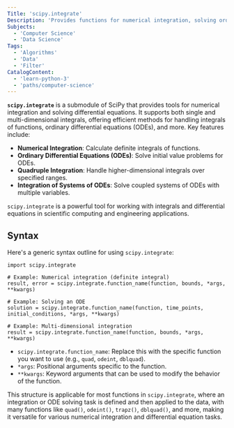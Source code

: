 ```yaml
---
Title: 'scipy.integrate'
Description: 'Provides functions for numerical integration, solving ordinary differential equations, and handling integrals over a range of functions.'
Subjects:
  - 'Computer Science'
  - 'Data Science'
Tags:
  - 'Algorithms'
  - 'Data'
  - 'Filter'
CatalogContent:
  - 'learn-python-3'
  - 'paths/computer-science'
---
```


**`scipy.integrate`** is a submodule of SciPy that provides tools for numerical integration and solving differential equations. It supports both single and multi-dimensional integrals, offering efficient methods for handling integrals of functions, ordinary differential equations (ODEs), and more. Key features include:

- **Numerical Integration**: Calculate definite integrals of functions.
- **Ordinary Differential Equations (ODEs)**: Solve initial value problems for ODEs.
- **Quadruple Integration**: Handle higher-dimensional integrals over specified ranges.
- **Integration of Systems of ODEs**: Solve coupled systems of ODEs with multiple variables.

`scipy.integrate` is a powerful tool for working with integrals and differential equations in scientific computing and engineering applications.

## Syntax

Here's a generic syntax outline for using `scipy.integrate`:

```pseudo
import scipy.integrate

# Example: Numerical integration (definite integral)
result, error = scipy.integrate.function_name(function, bounds, *args, **kwargs)

# Example: Solving an ODE
solution = scipy.integrate.function_name(function, time_points, initial_conditions, *args, **kwargs)

# Example: Multi-dimensional integration
result = scipy.integrate.function_name(function, bounds, *args, **kwargs)
```

- `scipy.integrate.function_name`: Replace this with the specific function you want to use (e.g., `quad`, `odeint`, `dblquad`).
- `*args`: Positional arguments specific to the function.
- `**kwargs`: Keyword arguments that can be used to modify the behavior of the function.

This structure is applicable for most functions in `scipy.integrate`, where an integration or ODE solving task is defined and then applied to the data, with many functions like `quad()`, `odeint()`, `trapz()`, `dblquad()`, and more, making it versatile for various numerical integration and differential equation tasks.
